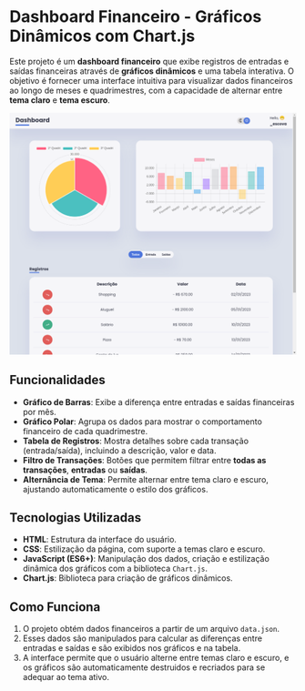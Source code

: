 # Dashboard Financeiro - Gráficos Dinâmicos com Chart.js

Este projeto é um **dashboard financeiro** que exibe registros de entradas e saídas financeiras através de **gráficos dinâmicos** e uma tabela interativa. O objetivo é fornecer uma interface intuitiva para visualizar dados financeiros ao longo de meses e quadrimestres, com a capacidade de alternar entre **tema claro** e **tema escuro**.

<p align='center'>
    <img src='screenshot.png' width=800>
</p>

## Funcionalidades
- **Gráfico de Barras**: Exibe a diferença entre entradas e saídas financeiras por mês.
- **Gráfico Polar**: Agrupa os dados para mostrar o comportamento financeiro de cada quadrimestre.
- **Tabela de Registros**: Mostra detalhes sobre cada transação (entrada/saída), incluindo a descrição, valor e data.
- **Filtro de Transações**: Botões que permitem filtrar entre **todas as transações**, **entradas** ou **saídas**.
- **Alternância de Tema**: Permite alternar entre tema claro e escuro, ajustando automaticamente o estilo dos gráficos.

## Tecnologias Utilizadas
- **HTML**: Estrutura da interface do usuário.
- **CSS**: Estilização da página, com suporte a temas claro e escuro.
- **JavaScript (ES6+)**: Manipulação dos dados, criação e estilização dinâmica dos gráficos com a biblioteca `Chart.js`.
- **Chart.js**: Biblioteca para criação de gráficos dinâmicos.
  
## Como Funciona
1. O projeto obtém dados financeiros a partir de um arquivo `data.json`.
2. Esses dados são manipulados para calcular as diferenças entre entradas e saídas e são exibidos nos gráficos e na tabela.
3. A interface permite que o usuário alterne entre temas claro e escuro, e os gráficos são automaticamente destruidos e recriados para se adequar ao tema ativo.
